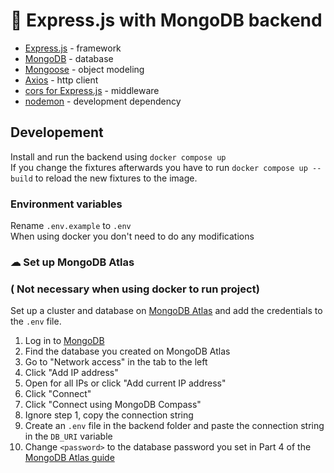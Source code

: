 # 🍑 Express.js with MongoDB backend

- [Express.js](https://expressjs.com/) - framework
- [MongoDB](https://www.mongodb.com/atlas/database) - database
- [Mongoose](https://mongoosejs.com/) - object modeling
- [Axios](https://github.com/axios/axios) - http client
- [cors for Express.js](https://github.com/expressjs/cors) - middleware
- [nodemon](https://github.com/remy/nodemon) - development dependency

## Developement

Install and run the backend using `docker compose up`  
If you change the fixtures afterwards you have to run `docker compose up --build` to reload the new fixtures to the image.

### Environment variables

Rename `.env.example` to `.env`  
When using docker you don't need to do any modifications



### ☁ Set up MongoDB Atlas 
### ( Not necessary when using docker to run project)

Set up a cluster and database on [MongoDB Atlas](https://docs.atlas.mongodb.com/getting-started/) and add the credentials to the `.env` file.

1. Log in to [MongoDB](https://account.mongodb.com/account/login)
2. Find the database you created on MongoDB Atlas
3. Go to "Network access" in the tab to the left
4. Click "Add IP address"
5. Open for all IPs or click "Add current IP address"
6. Click "Connect"
7. Click "Connect using MongoDB Compass"
8. Ignore step 1, copy the connection string
9. Create an `.env` file in the backend folder and paste the connection string in the `DB_URI` variable
10. Change `<password>` to the database password you set in Part 4 of the [MongoDB Atlas guide](https://docs.atlas.mongodb.com/getting-started/)
